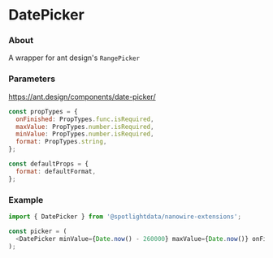 # DatePicker

### About

A wrapper for ant design's `RangePicker`

### Parameters

https://ant.design/components/date-picker/

```javascript
const propTypes = {
  onFinished: PropTypes.func.isRequired,
  maxValue: PropTypes.number.isRequired,
  minValue: PropTypes.number.isRequired,
  format: PropTypes.string,
};

const defaultProps = {
  format: defaultFormat,
};
```

### Example

```javascript
import { DatePicker } from '@spotlightdata/nanowire-extensions';

const picker = (
  <DatePicker minValue={Date.now() - 260000} maxValue={Date.now()} onFinished={console.log} />
);
```
